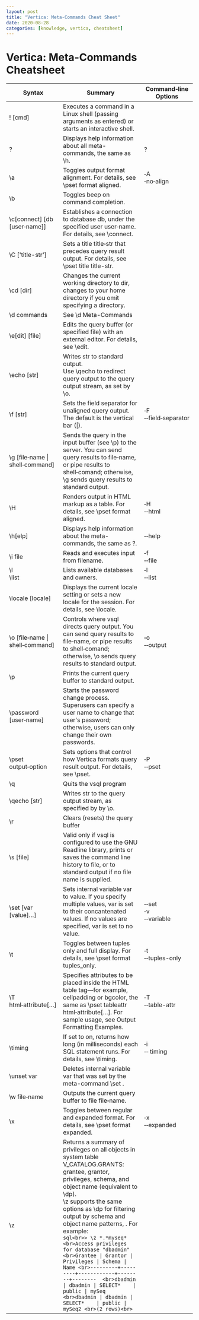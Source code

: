 ```yaml
---
layout: post
title: "Vertica: Meta-Commands Cheat Sheet"
date: 2020-08-28
categories: [knowledge, vertica, cheatsheet]
---
```


# Vertica: Meta-Commands Cheatsheet

| Syntax                          	| Summary                                                                                                                                                                                                                                                                                                                                                                                                                                                                                                                                                                                                         	| Command‑line Options      	|
|---------------------------------	|-----------------------------------------------------------------------------------------------------------------------------------------------------------------------------------------------------------------------------------------------------------------------------------------------------------------------------------------------------------------------------------------------------------------------------------------------------------------------------------------------------------------------------------------------------------------------------------------------------------------	|---------------------------	|
| \! [cmd]                        	| Executes a command in a Linux shell (passing arguments as entered) or starts an interactive shell.                                                                                                                                                                                                                                                                                                                                                                                                                                                                                                              	|                           	|
| \?                              	| Displays help information about all meta-commands, the same as \h.                                                                                                                                                                                                                                                                                                                                                                                                                                                                                                                                              	| ?                         	|
| \a                              	| Toggles output format alignment. For details, see \pset format aligned.                                                                                                                                                                                                                                                                                                                                                                                                                                                                                                                                         	| ‑A<br>‑no‑align           	|
| \b                              	| Toggles beep on command completion.                                                                                                                                                                                                                                                                                                                                                                                                                                                                                                                                                                             	|                           	|
| \c[connect] [db [user‑name]]    	| Establishes a connection to database db, under the specified user user‑name. For details, see \connect.                                                                                                                                                                                                                                                                                                                                                                                                                                                                                                         	|                           	|
| \C ['title-str']                	| Sets a title title‑str that precedes query result output. For details, see \pset title title-str.                                                                                                                                                                                                                                                                                                                                                                                                                                                                                                               	|                           	|
| \cd [dir]                       	| Changes the current working directory to dir, changes to your home directory if you omit specifying a directory.                                                                                                                                                                                                                                                                                                                                                                                                                                                                                                	|                           	|
| \d commands                     	| See \d Meta-Commands                                                                                                                                                                                                                                                                                                                                                                                                                                                                                                                                                                                            	|                           	|
| \e[dit] [file]                  	| Edits the query buffer (or specified file) with an external editor. For details, see \edit.                                                                                                                                                                                                                                                                                                                                                                                                                                                                                                                     	|                           	|
| \echo [str]                     	| Writes str to standard output.<br>Use \qecho to redirect query output to the query output stream, as set by \o.                                                                                                                                                                                                                                                                                                                                                                                                                                                                                                 	|                           	|
| \f [str]                        	| Sets the field separator for unaligned query output. The default is the vertical bar (\|).                                                                                                                                                                                                                                                                                                                                                                                                                                                                                                                      	| ‑F<br>‑‑field‑separator   	|
| \g [file‑name \| shell‑command] 	| Sends the query in the input buffer (see \p) to the server. You can send query results to file‑name, or pipe results to shell‑comand; otherwise, \g sends query results to standard output.                                                                                                                                                                                                                                                                                                                                                                                                                     	|                           	|
| \H                              	| Renders output in HTML markup as a table. For details, see \pset format aligned.                                                                                                                                                                                                                                                                                                                                                                                                                                                                                                                                	| ‑H<br>‑‑html              	|
| \h[elp]                         	| Displays help information about the meta-commands, the same as \?.                                                                                                                                                                                                                                                                                                                                                                                                                                                                                                                                              	| ‑‑help                    	|
| \i file                         	| Reads and executes input from filename.                                                                                                                                                                                                                                                                                                                                                                                                                                                                                                                                                                         	| ‑f<br>‑‑file              	|
| \l<br>\list                     	| Lists available databases and owners.                                                                                                                                                                                                                                                                                                                                                                                                                                                                                                                                                                           	| ‑l<br>‑‑list              	|
| \locale [locale]                	| Displays the current locale setting or sets a new locale for the session. For details, see \locale.                                                                                                                                                                                                                                                                                                                                                                                                                                                                                                             	|                           	|
| \o [file‑name \| shell‑command] 	| Controls where vsql directs query output. You can send query results to file‑name, or pipe results to shell‑comand; otherwise, \o sends query results to standard output.                                                                                                                                                                                                                                                                                                                                                                                                                                       	| ‑o<br>‑‑output            	|
| \p                              	| Prints the current query buffer to standard output.                                                                                                                                                                                                                                                                                                                                                                                                                                                                                                                                                             	|                           	|
| \password [user‑name]           	| Starts the password change process. Superusers can specify a user name to change that user's password; otherwise, users can only change their own passwords.                                                                                                                                                                                                                                                                                                                                                                                                                                                    	|                           	|
| \pset output‑option             	| Sets options that control how Vertica formats query result output. For details, see \pset.                                                                                                                                                                                                                                                                                                                                                                                                                                                                                                                      	| ‑P<br>‑‑pset              	|
| \q                              	| Quits the vsql program                                                                                                                                                                                                                                                                                                                                                                                                                                                                                                                                                                                          	|                           	|
| \qecho [str]                    	| Writes str to the query output stream, as specified by by \o.                                                                                                                                                                                                                                                                                                                                                                                                                                                                                                                                                   	|                           	|
| \r                              	| Clears (resets) the query buffer                                                                                                                                                                                                                                                                                                                                                                                                                                                                                                                                                                                	|                           	|
| \s [file]                       	| Valid only if vsql is configured to use the GNU Readline library, prints or saves the command line history to file, or to standard output if no file name is supplied.                                                                                                                                                                                                                                                                                                                                                                                                                                          	|                           	|
| \set [var [value]…]             	| Sets internal variable var to value. If you specify multiple values, var is set to their concantenated values. If no values are specified, var is set to no value.                                                                                                                                                                                                                                                                                                                                                                                                                                              	| ‑‑set<br>‑v<br>‑‑variable 	|
| \t                              	| Toggles between tuples only and full display. For details, see \pset format tuples_only.                                                                                                                                                                                                                                                                                                                                                                                                                                                                                                                        	| ‑t<br>‑‑tuples-only       	|
| \T html‑attribute[…]            	| Specifies attributes to be placed inside the HTML table tag—for example, cellpadding or bgcolor, the same as \pset tableattr html‑attribute[…]. For sample usage, see Output Formatting Examples.                                                                                                                                                                                                                                                                                                                                                                                                               	| ‑T<br>‑‑table-attr        	|
| \timing                         	| If set to on, returns how long (in milliseconds) each SQL statement runs. For details, see \timing.                                                                                                                                                                                                                                                                                                                                                                                                                                                                                                             	| ‑i<br>‑‑ timing           	|
| \unset var                      	| Deletes internal variable var that was set by the meta-command \set .                                                                                                                                                                                                                                                                                                                                                                                                                                                                                                                                           	|                           	|
| \w file‑name                    	| Outputs the current query buffer to file file‑name.                                                                                                                                                                                                                                                                                                                                                                                                                                                                                                                                                             	|                           	|
| \x                              	| Toggles between regular and expanded format. For details, see \pset format expanded.                                                                                                                                                                                                                                                                                                                                                                                                                                                                                                                            	| ‑x<br>‑‑expanded          	|
| \z                              	| Returns a summary of privileges on all objects in system table V_CATALOG.GRANTS: grantee, grantor, privileges, schema, and object name (equivalent to \dp).<br>\z supports the same options as \dp for filtering output by schema and object name patterns, . For example:<br>```sql<br>> \z *.*myseq*      <br>Access privileges for database "dbadmin"  <br>Grantee \| Grantor \| Privileges \| Schema \|  Name <br>---------+---------+------------+--------+--------  <br>dbadmin \| dbadmin \| SELECT*    \| public \| mySeq  <br>dbadmin \| dbadmin \| SELECT*    \| public \| mySeq2 <br>(2 rows)<br>``` 	|                           	|